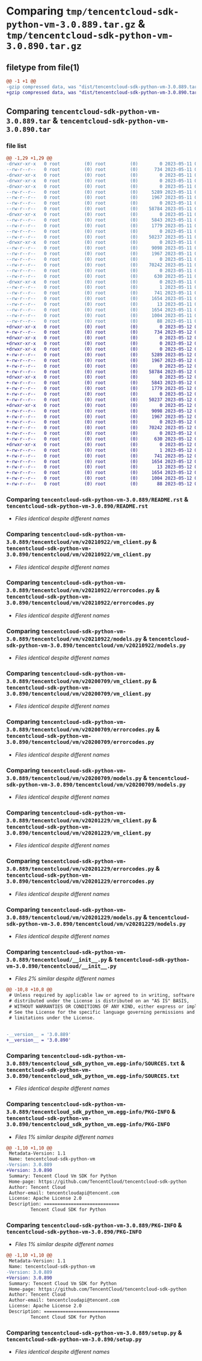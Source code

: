 # Comparing `tmp/tencentcloud-sdk-python-vm-3.0.889.tar.gz` & `tmp/tencentcloud-sdk-python-vm-3.0.890.tar.gz`

## filetype from file(1)

```diff
@@ -1 +1 @@
-gzip compressed data, was "dist/tencentcloud-sdk-python-vm-3.0.889.tar", last modified: Thu May 11 03:28:13 2023, max compression
+gzip compressed data, was "dist/tencentcloud-sdk-python-vm-3.0.890.tar", last modified: Fri May 12 04:47:14 2023, max compression
```

## Comparing `tencentcloud-sdk-python-vm-3.0.889.tar` & `tencentcloud-sdk-python-vm-3.0.890.tar`

### file list

```diff
@@ -1,29 +1,29 @@
-drwxr-xr-x   0 root         (0) root         (0)        0 2023-05-11 03:28:13.000000 tencentcloud-sdk-python-vm-3.0.889/
--rw-r--r--   0 root         (0) root         (0)      734 2023-05-11 03:28:13.000000 tencentcloud-sdk-python-vm-3.0.889/README.rst
-drwxr-xr-x   0 root         (0) root         (0)        0 2023-05-11 03:28:13.000000 tencentcloud-sdk-python-vm-3.0.889/tencentcloud/
-drwxr-xr-x   0 root         (0) root         (0)        0 2023-05-11 03:28:13.000000 tencentcloud-sdk-python-vm-3.0.889/tencentcloud/vm/
-drwxr-xr-x   0 root         (0) root         (0)        0 2023-05-11 03:28:13.000000 tencentcloud-sdk-python-vm-3.0.889/tencentcloud/vm/v20210922/
--rw-r--r--   0 root         (0) root         (0)     5289 2023-05-11 03:28:13.000000 tencentcloud-sdk-python-vm-3.0.889/tencentcloud/vm/v20210922/vm_client.py
--rw-r--r--   0 root         (0) root         (0)     1967 2023-05-11 03:28:13.000000 tencentcloud-sdk-python-vm-3.0.889/tencentcloud/vm/v20210922/errorcodes.py
--rw-r--r--   0 root         (0) root         (0)        0 2023-05-11 03:28:13.000000 tencentcloud-sdk-python-vm-3.0.889/tencentcloud/vm/v20210922/__init__.py
--rw-r--r--   0 root         (0) root         (0)    58784 2023-05-11 03:28:13.000000 tencentcloud-sdk-python-vm-3.0.889/tencentcloud/vm/v20210922/models.py
-drwxr-xr-x   0 root         (0) root         (0)        0 2023-05-11 03:28:13.000000 tencentcloud-sdk-python-vm-3.0.889/tencentcloud/vm/v20200709/
--rw-r--r--   0 root         (0) root         (0)     5843 2023-05-11 03:28:13.000000 tencentcloud-sdk-python-vm-3.0.889/tencentcloud/vm/v20200709/vm_client.py
--rw-r--r--   0 root         (0) root         (0)     1779 2023-05-11 03:28:13.000000 tencentcloud-sdk-python-vm-3.0.889/tencentcloud/vm/v20200709/errorcodes.py
--rw-r--r--   0 root         (0) root         (0)        0 2023-05-11 03:28:13.000000 tencentcloud-sdk-python-vm-3.0.889/tencentcloud/vm/v20200709/__init__.py
--rw-r--r--   0 root         (0) root         (0)    50237 2023-05-11 03:28:13.000000 tencentcloud-sdk-python-vm-3.0.889/tencentcloud/vm/v20200709/models.py
-drwxr-xr-x   0 root         (0) root         (0)        0 2023-05-11 03:28:13.000000 tencentcloud-sdk-python-vm-3.0.889/tencentcloud/vm/v20201229/
--rw-r--r--   0 root         (0) root         (0)     9098 2023-05-11 03:28:13.000000 tencentcloud-sdk-python-vm-3.0.889/tencentcloud/vm/v20201229/vm_client.py
--rw-r--r--   0 root         (0) root         (0)     1967 2023-05-11 03:28:13.000000 tencentcloud-sdk-python-vm-3.0.889/tencentcloud/vm/v20201229/errorcodes.py
--rw-r--r--   0 root         (0) root         (0)        0 2023-05-11 03:28:13.000000 tencentcloud-sdk-python-vm-3.0.889/tencentcloud/vm/v20201229/__init__.py
--rw-r--r--   0 root         (0) root         (0)    70242 2023-05-11 03:28:13.000000 tencentcloud-sdk-python-vm-3.0.889/tencentcloud/vm/v20201229/models.py
--rw-r--r--   0 root         (0) root         (0)        0 2023-05-11 03:28:13.000000 tencentcloud-sdk-python-vm-3.0.889/tencentcloud/vm/__init__.py
--rw-r--r--   0 root         (0) root         (0)      630 2023-05-11 03:28:13.000000 tencentcloud-sdk-python-vm-3.0.889/tencentcloud/__init__.py
-drwxr-xr-x   0 root         (0) root         (0)        0 2023-05-11 03:28:13.000000 tencentcloud-sdk-python-vm-3.0.889/tencentcloud_sdk_python_vm.egg-info/
--rw-r--r--   0 root         (0) root         (0)        1 2023-05-11 03:28:13.000000 tencentcloud-sdk-python-vm-3.0.889/tencentcloud_sdk_python_vm.egg-info/dependency_links.txt
--rw-r--r--   0 root         (0) root         (0)      741 2023-05-11 03:28:13.000000 tencentcloud-sdk-python-vm-3.0.889/tencentcloud_sdk_python_vm.egg-info/SOURCES.txt
--rw-r--r--   0 root         (0) root         (0)     1654 2023-05-11 03:28:13.000000 tencentcloud-sdk-python-vm-3.0.889/tencentcloud_sdk_python_vm.egg-info/PKG-INFO
--rw-r--r--   0 root         (0) root         (0)       13 2023-05-11 03:28:13.000000 tencentcloud-sdk-python-vm-3.0.889/tencentcloud_sdk_python_vm.egg-info/top_level.txt
--rw-r--r--   0 root         (0) root         (0)     1654 2023-05-11 03:28:13.000000 tencentcloud-sdk-python-vm-3.0.889/PKG-INFO
--rw-r--r--   0 root         (0) root         (0)     1004 2023-05-11 03:28:13.000000 tencentcloud-sdk-python-vm-3.0.889/setup.py
--rw-r--r--   0 root         (0) root         (0)       88 2023-05-11 03:28:13.000000 tencentcloud-sdk-python-vm-3.0.889/setup.cfg
+drwxr-xr-x   0 root         (0) root         (0)        0 2023-05-12 04:47:14.000000 tencentcloud-sdk-python-vm-3.0.890/
+-rw-r--r--   0 root         (0) root         (0)      734 2023-05-12 04:47:14.000000 tencentcloud-sdk-python-vm-3.0.890/README.rst
+drwxr-xr-x   0 root         (0) root         (0)        0 2023-05-12 04:47:14.000000 tencentcloud-sdk-python-vm-3.0.890/tencentcloud/
+drwxr-xr-x   0 root         (0) root         (0)        0 2023-05-12 04:47:14.000000 tencentcloud-sdk-python-vm-3.0.890/tencentcloud/vm/
+drwxr-xr-x   0 root         (0) root         (0)        0 2023-05-12 04:47:14.000000 tencentcloud-sdk-python-vm-3.0.890/tencentcloud/vm/v20210922/
+-rw-r--r--   0 root         (0) root         (0)     5289 2023-05-12 04:47:14.000000 tencentcloud-sdk-python-vm-3.0.890/tencentcloud/vm/v20210922/vm_client.py
+-rw-r--r--   0 root         (0) root         (0)     1967 2023-05-12 04:47:14.000000 tencentcloud-sdk-python-vm-3.0.890/tencentcloud/vm/v20210922/errorcodes.py
+-rw-r--r--   0 root         (0) root         (0)        0 2023-05-12 04:47:14.000000 tencentcloud-sdk-python-vm-3.0.890/tencentcloud/vm/v20210922/__init__.py
+-rw-r--r--   0 root         (0) root         (0)    58784 2023-05-12 04:47:14.000000 tencentcloud-sdk-python-vm-3.0.890/tencentcloud/vm/v20210922/models.py
+drwxr-xr-x   0 root         (0) root         (0)        0 2023-05-12 04:47:14.000000 tencentcloud-sdk-python-vm-3.0.890/tencentcloud/vm/v20200709/
+-rw-r--r--   0 root         (0) root         (0)     5843 2023-05-12 04:47:14.000000 tencentcloud-sdk-python-vm-3.0.890/tencentcloud/vm/v20200709/vm_client.py
+-rw-r--r--   0 root         (0) root         (0)     1779 2023-05-12 04:47:14.000000 tencentcloud-sdk-python-vm-3.0.890/tencentcloud/vm/v20200709/errorcodes.py
+-rw-r--r--   0 root         (0) root         (0)        0 2023-05-12 04:47:14.000000 tencentcloud-sdk-python-vm-3.0.890/tencentcloud/vm/v20200709/__init__.py
+-rw-r--r--   0 root         (0) root         (0)    50237 2023-05-12 04:47:14.000000 tencentcloud-sdk-python-vm-3.0.890/tencentcloud/vm/v20200709/models.py
+drwxr-xr-x   0 root         (0) root         (0)        0 2023-05-12 04:47:14.000000 tencentcloud-sdk-python-vm-3.0.890/tencentcloud/vm/v20201229/
+-rw-r--r--   0 root         (0) root         (0)     9098 2023-05-12 04:47:14.000000 tencentcloud-sdk-python-vm-3.0.890/tencentcloud/vm/v20201229/vm_client.py
+-rw-r--r--   0 root         (0) root         (0)     1967 2023-05-12 04:47:14.000000 tencentcloud-sdk-python-vm-3.0.890/tencentcloud/vm/v20201229/errorcodes.py
+-rw-r--r--   0 root         (0) root         (0)        0 2023-05-12 04:47:14.000000 tencentcloud-sdk-python-vm-3.0.890/tencentcloud/vm/v20201229/__init__.py
+-rw-r--r--   0 root         (0) root         (0)    70242 2023-05-12 04:47:14.000000 tencentcloud-sdk-python-vm-3.0.890/tencentcloud/vm/v20201229/models.py
+-rw-r--r--   0 root         (0) root         (0)        0 2023-05-12 04:47:14.000000 tencentcloud-sdk-python-vm-3.0.890/tencentcloud/vm/__init__.py
+-rw-r--r--   0 root         (0) root         (0)      630 2023-05-12 04:47:14.000000 tencentcloud-sdk-python-vm-3.0.890/tencentcloud/__init__.py
+drwxr-xr-x   0 root         (0) root         (0)        0 2023-05-12 04:47:14.000000 tencentcloud-sdk-python-vm-3.0.890/tencentcloud_sdk_python_vm.egg-info/
+-rw-r--r--   0 root         (0) root         (0)        1 2023-05-12 04:47:14.000000 tencentcloud-sdk-python-vm-3.0.890/tencentcloud_sdk_python_vm.egg-info/dependency_links.txt
+-rw-r--r--   0 root         (0) root         (0)      741 2023-05-12 04:47:14.000000 tencentcloud-sdk-python-vm-3.0.890/tencentcloud_sdk_python_vm.egg-info/SOURCES.txt
+-rw-r--r--   0 root         (0) root         (0)     1654 2023-05-12 04:47:14.000000 tencentcloud-sdk-python-vm-3.0.890/tencentcloud_sdk_python_vm.egg-info/PKG-INFO
+-rw-r--r--   0 root         (0) root         (0)       13 2023-05-12 04:47:14.000000 tencentcloud-sdk-python-vm-3.0.890/tencentcloud_sdk_python_vm.egg-info/top_level.txt
+-rw-r--r--   0 root         (0) root         (0)     1654 2023-05-12 04:47:14.000000 tencentcloud-sdk-python-vm-3.0.890/PKG-INFO
+-rw-r--r--   0 root         (0) root         (0)     1004 2023-05-12 04:47:14.000000 tencentcloud-sdk-python-vm-3.0.890/setup.py
+-rw-r--r--   0 root         (0) root         (0)       88 2023-05-12 04:47:14.000000 tencentcloud-sdk-python-vm-3.0.890/setup.cfg
```

### Comparing `tencentcloud-sdk-python-vm-3.0.889/README.rst` & `tencentcloud-sdk-python-vm-3.0.890/README.rst`

 * *Files identical despite different names*

### Comparing `tencentcloud-sdk-python-vm-3.0.889/tencentcloud/vm/v20210922/vm_client.py` & `tencentcloud-sdk-python-vm-3.0.890/tencentcloud/vm/v20210922/vm_client.py`

 * *Files identical despite different names*

### Comparing `tencentcloud-sdk-python-vm-3.0.889/tencentcloud/vm/v20210922/errorcodes.py` & `tencentcloud-sdk-python-vm-3.0.890/tencentcloud/vm/v20210922/errorcodes.py`

 * *Files identical despite different names*

### Comparing `tencentcloud-sdk-python-vm-3.0.889/tencentcloud/vm/v20210922/models.py` & `tencentcloud-sdk-python-vm-3.0.890/tencentcloud/vm/v20210922/models.py`

 * *Files identical despite different names*

### Comparing `tencentcloud-sdk-python-vm-3.0.889/tencentcloud/vm/v20200709/vm_client.py` & `tencentcloud-sdk-python-vm-3.0.890/tencentcloud/vm/v20200709/vm_client.py`

 * *Files identical despite different names*

### Comparing `tencentcloud-sdk-python-vm-3.0.889/tencentcloud/vm/v20200709/errorcodes.py` & `tencentcloud-sdk-python-vm-3.0.890/tencentcloud/vm/v20200709/errorcodes.py`

 * *Files identical despite different names*

### Comparing `tencentcloud-sdk-python-vm-3.0.889/tencentcloud/vm/v20200709/models.py` & `tencentcloud-sdk-python-vm-3.0.890/tencentcloud/vm/v20200709/models.py`

 * *Files identical despite different names*

### Comparing `tencentcloud-sdk-python-vm-3.0.889/tencentcloud/vm/v20201229/vm_client.py` & `tencentcloud-sdk-python-vm-3.0.890/tencentcloud/vm/v20201229/vm_client.py`

 * *Files identical despite different names*

### Comparing `tencentcloud-sdk-python-vm-3.0.889/tencentcloud/vm/v20201229/errorcodes.py` & `tencentcloud-sdk-python-vm-3.0.890/tencentcloud/vm/v20201229/errorcodes.py`

 * *Files identical despite different names*

### Comparing `tencentcloud-sdk-python-vm-3.0.889/tencentcloud/vm/v20201229/models.py` & `tencentcloud-sdk-python-vm-3.0.890/tencentcloud/vm/v20201229/models.py`

 * *Files identical despite different names*

### Comparing `tencentcloud-sdk-python-vm-3.0.889/tencentcloud/__init__.py` & `tencentcloud-sdk-python-vm-3.0.890/tencentcloud/__init__.py`

 * *Files 2% similar despite different names*

```diff
@@ -10,8 +10,8 @@
 # Unless required by applicable law or agreed to in writing, software
 # distributed under the License is distributed on an "AS IS" BASIS,
 # WITHOUT WARRANTIES OR CONDITIONS OF ANY KIND, either express or implied.
 # See the License for the specific language governing permissions and
 # limitations under the License.
 
 
-__version__ = '3.0.889'
+__version__ = '3.0.890'
```

### Comparing `tencentcloud-sdk-python-vm-3.0.889/tencentcloud_sdk_python_vm.egg-info/SOURCES.txt` & `tencentcloud-sdk-python-vm-3.0.890/tencentcloud_sdk_python_vm.egg-info/SOURCES.txt`

 * *Files identical despite different names*

### Comparing `tencentcloud-sdk-python-vm-3.0.889/tencentcloud_sdk_python_vm.egg-info/PKG-INFO` & `tencentcloud-sdk-python-vm-3.0.890/tencentcloud_sdk_python_vm.egg-info/PKG-INFO`

 * *Files 1% similar despite different names*

```diff
@@ -1,10 +1,10 @@
 Metadata-Version: 1.1
 Name: tencentcloud-sdk-python-vm
-Version: 3.0.889
+Version: 3.0.890
 Summary: Tencent Cloud Vm SDK for Python
 Home-page: https://github.com/TencentCloud/tencentcloud-sdk-python
 Author: Tencent Cloud
 Author-email: tencentcloudapi@tencent.com
 License: Apache License 2.0
 Description: ============================
         Tencent Cloud SDK for Python
```

### Comparing `tencentcloud-sdk-python-vm-3.0.889/PKG-INFO` & `tencentcloud-sdk-python-vm-3.0.890/PKG-INFO`

 * *Files 1% similar despite different names*

```diff
@@ -1,10 +1,10 @@
 Metadata-Version: 1.1
 Name: tencentcloud-sdk-python-vm
-Version: 3.0.889
+Version: 3.0.890
 Summary: Tencent Cloud Vm SDK for Python
 Home-page: https://github.com/TencentCloud/tencentcloud-sdk-python
 Author: Tencent Cloud
 Author-email: tencentcloudapi@tencent.com
 License: Apache License 2.0
 Description: ============================
         Tencent Cloud SDK for Python
```

### Comparing `tencentcloud-sdk-python-vm-3.0.889/setup.py` & `tencentcloud-sdk-python-vm-3.0.890/setup.py`

 * *Files identical despite different names*

